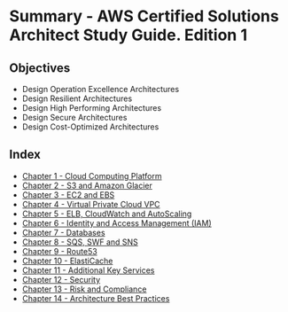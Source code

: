 # Summary - AWS Certified Solutions Architect Study Guide. Edition 1

## Objectives

* Design Operation Excellence Architectures
* Design Resilient Architectures
* Design High Performing Architectures
* Design Secure Architectures
* Design Cost-Optimized Architectures

## Index

* [Chapter 1 - Cloud Computing Platform](Guide1-Cloud_Computing_Platform.md)
* [Chapter 2 - S3 and Amazon Glacier](Guide2-S3_and_Amazon_Glacier.md)
* [Chapter 3 - EC2 and EBS](Guide3-EC2_and_EBS.md)
* [Chapter 4 - Virtual Private Cloud VPC](Guide4-Virtual_Private_Cloud_VPC.md)
* [Chapter 5 - ELB, CloudWatch and AutoScaling](Guide5-ELB_CloudWatch_and_AutoScaling.md)
* [Chapter 6 - Identity and Access Management (IAM)](Guide6-Identity_and_Access_Management_IAM.md)
* [Chapter 7 - Databases](Guide7-Databases.md)
* [Chapter 8 - SQS, SWF and SNS](Guide8-SQS_SWF_and_SNS.md)
* [Chapter 9 - Route53](Guide9-Route53.md)
* [Chapter 10 - ElastiCache](Guide10-ElastiCache.md)
* [Chapter 11 - Additional Key Services](Guide11-Additional_Key_Services.md)
* [Chapter 12 - Security](Guide12-Security.md)
* [Chapter 13 - Risk and Compliance](Guide13-Risk_and_Compliance.md)
* [Chapter 14 - Architecture Best Practices](Guide14-Architecture_Best_Practices.md)
